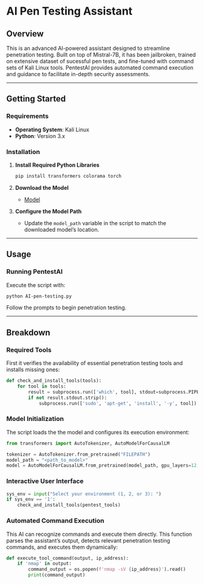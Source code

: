 # AI Pen Testing Assistant

## Overview
This is an advanced AI-powered assistant designed to streamline penetration testing. Built on top of Mistral-7B, it has been jailbroken, trained on extensive dataset of sucessful pen tests, and fine-tuned with command sets of Kali Linux tools. PentestAI provides automated command execution and guidance to facilitate in-depth security assessments.

---

## Getting Started

### Requirements
- **Operating System**: Kali Linux
- **Python**: Version 3.x

### Installation
1. **Install Required Python Libraries**
   ```bash
   pip install transformers colorama torch
   ```
   
2. **Download the Model**
   - [Model](https://huggingface.co/TianZun/AI-pen-testing)
  
3. **Configure the Model Path**
   - Update the `model_path` variable in the script to match the downloaded model’s location.

---

## Usage

### Running PentestAI
Execute the script with:
```bash
python AI-pen-testing.py
```
Follow the prompts to begin penetration testing.

---

## Breakdown

### Required Tools
First it verifies the availability of essential penetration testing tools and installs missing ones:
```python
def check_and_install_tools(tools):
    for tool in tools:
        result = subprocess.run(['which', tool], stdout=subprocess.PIPE)
        if not result.stdout.strip():
            subprocess.run(['sudo', 'apt-get', 'install', '-y', tool])
```

### Model Initialization
The script loads the the model and configures its execution environment:
```python
from transformers import AutoTokenizer, AutoModelForCausalLM

tokenizer = AutoTokenizer.from_pretrained("FILEPATH")
model_path = "<path_to_model>"
model = AutoModelForCausalLM.from_pretrained(model_path, gpu_layers=12, threads=1)
```

### Interactive User Interface
```python
sys_env = input("Select your environment (1, 2, or 3): ")
if sys_env == '1':
    check_and_install_tools(pentest_tools)
```

### Automated Command Execution
This AI can recognize commands and execute them directly. This function parses the assistant’s output, detects relevant penetration testing commands, and executes them dynamically:
```python
def execute_tool_command(output, ip_address):
    if 'nmap' in output:
        command_output = os.popen(f'nmap -sV {ip_address}').read()
        print(command_output)
```
